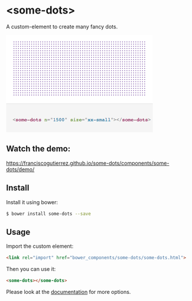 # \<some-dots\>

A custom-element to create many fancy dots.

<img src="demo/scs.png">

## Watch the demo:

https://franciscogutierrez.github.io/some-dots/components/some-dots/demo/

## Install

Install it using bower:

```bash
$ bower install some-dots --save
```

## Usage

Import the custom element:

```html
<link rel="import" href="bower_components/some-dots/some-dots.html">
```
Then you can use it:

```html
<some-dots></some-dots>
```

Please look at the [documentation](https://franciscogutierrez.github.io/some-dots/components/some-dots/demo/) for more options.
